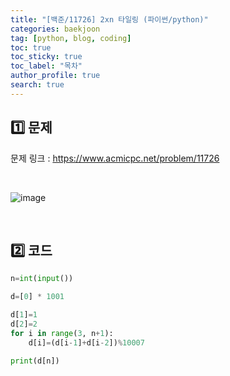 ```yaml
---
title: "[백준/11726] 2xn 타일링 (파이썬/python)"
categories: baekjoon
tag: [python, blog, coding]
toc: true
toc_sticky: true
toc_label: "목차"
author_profile: true
search: true
---
```


## 1️⃣ 문제

문제 링크 : <a href="https://www.acmicpc.net/problem/11726" target="_blank">https://www.acmicpc.net/problem/11726</a>

<br/>

![image](https://user-images.githubusercontent.com/52556486/180926867-b3700102-2ff7-4149-9747-3a309d763c52.png)

<br/>

## 2️⃣ 코드

```python
n=int(input())

d=[0] * 1001

d[1]=1
d[2]=2
for i in range(3, n+1):
    d[i]=(d[i-1]+d[i-2])%10007

print(d[n])
```
